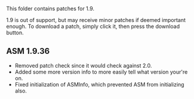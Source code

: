 This folder contains patches for 1.9. 

1.9 is out of support, but may receive minor patches if deemed important enough. To download a patch, simply click it, then press the download button.

## ASM 1.9.36
- Removed patch check since it would check against 2.0.
- Added some more version info to more easily tell what version your're on.
- Fixed initialization of ASMInfo, which prevented ASM from initializing also.
